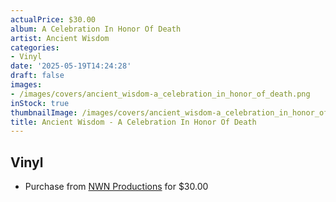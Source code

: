 ```yaml
---
actualPrice: $30.00
album: A Celebration In Honor Of Death
artist: Ancient Wisdom
categories:
- Vinyl
date: '2025-05-19T14:24:28'
draft: false
images:
- /images/covers/ancient_wisdom-a_celebration_in_honor_of_death.png
inStock: true
thumbnailImage: /images/covers/ancient_wisdom-a_celebration_in_honor_of_death-thumb.png
title: Ancient Wisdom - A Celebration In Honor Of Death
---
```


## Vinyl
* Purchase from [NWN Productions](http://shop.nwnprod.com/index.php?route=product/product&path=75&product_id=61508&sort=pd.name&order=ASC) for $30.00
